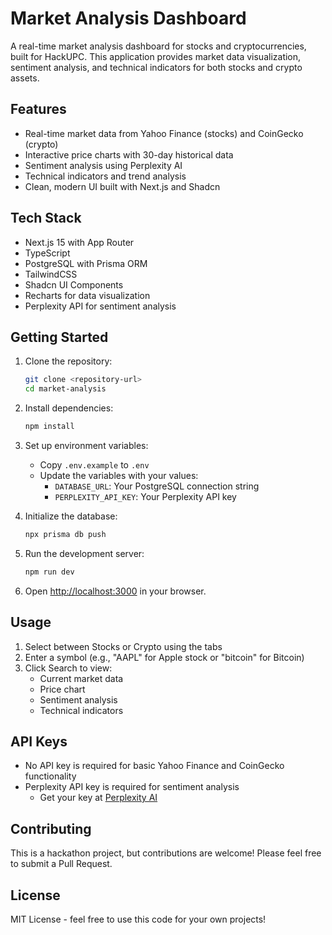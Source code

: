 # Market Analysis Dashboard

A real-time market analysis dashboard for stocks and cryptocurrencies, built for HackUPC. This application provides market data visualization, sentiment analysis, and technical indicators for both stocks and crypto assets.

## Features

- Real-time market data from Yahoo Finance (stocks) and CoinGecko (crypto)
- Interactive price charts with 30-day historical data
- Sentiment analysis using Perplexity AI
- Technical indicators and trend analysis
- Clean, modern UI built with Next.js and Shadcn

## Tech Stack

- Next.js 15 with App Router
- TypeScript
- PostgreSQL with Prisma ORM
- TailwindCSS
- Shadcn UI Components
- Recharts for data visualization
- Perplexity API for sentiment analysis

## Getting Started

1. Clone the repository:
   ```bash
   git clone <repository-url>
   cd market-analysis
   ```

2. Install dependencies:
   ```bash
   npm install
   ```

3. Set up environment variables:
   - Copy `.env.example` to `.env`
   - Update the variables with your values:
     - `DATABASE_URL`: Your PostgreSQL connection string
     - `PERPLEXITY_API_KEY`: Your Perplexity API key

4. Initialize the database:
   ```bash
   npx prisma db push
   ```

5. Run the development server:
   ```bash
   npm run dev
   ```

6. Open [http://localhost:3000](http://localhost:3000) in your browser.

## Usage

1. Select between Stocks or Crypto using the tabs
2. Enter a symbol (e.g., "AAPL" for Apple stock or "bitcoin" for Bitcoin)
3. Click Search to view:
   - Current market data
   - Price chart
   - Sentiment analysis
   - Technical indicators

## API Keys

- No API key is required for basic Yahoo Finance and CoinGecko functionality
- Perplexity API key is required for sentiment analysis
  - Get your key at [Perplexity AI](https://www.perplexity.ai/)

## Contributing

This is a hackathon project, but contributions are welcome! Please feel free to submit a Pull Request.

## License

MIT License - feel free to use this code for your own projects!
